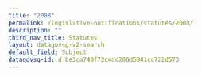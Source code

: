 ```yaml
---
title: "2008"
permalink: /legislative-notifications/statutes/2008/
description: ""
third_nav_title: Statutes
layout: datagovsg-v2-search
default_field: Subject
datagovsg-id: d_be3ca740f72c4dc200d5841cc722d573
---
```

